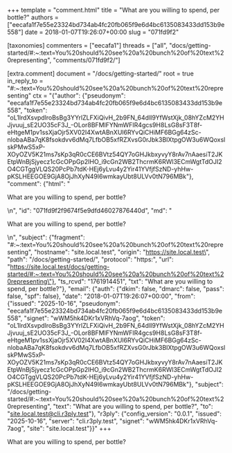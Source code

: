 +++
template = "comment.html"
title = "What are you willing to spend, per bottle?"
authors = ["eecafa1f7e55e23324bd734ab4fc20fb065f9e6d4bc6135083433dd153b9e558"]
date = 2018-01-07T19:26:07+00:00
slug = "071fd9f2"

[taxonomies]
commenters = ["eecafa1"]
threads = ["all", "docs/getting-started/#:~:text=You%20should%20see%20a%20bunch%20of%20text%20representing", "comments/071fd9f2/"]

[extra.comment]
document = "/docs/getting-started/"
root = true
in_reply_to = "#:~:text=You%20should%20see%20a%20bunch%20of%20text%20representing"
ctx = "{\"author\": {\"pseudonym\": \"eecafa1f7e55e23324bd734ab4fc20fb065f9e6d4bc6135083433dd153b9e558\", \"token\": \"oL1lrdXsvpdlroBsBg3YYrlZLFXiQivH_2b9FN_64dlI9YfWstXjk_08hYZcM2YHJjvuuj_sE2UO35cF3J_-OLor8BFMlFYNmWFIR4gcs9H8LsG8sF3T8f-eHtgeM1pv1ssXjaOjr5XV02I4XwtABnXUl6RYvQiCHiMF6BGg64zSc-nlobaABa7qK8fsokdvv6dMq7LfbOB5xfRZXvsG0rJbk3BIXtpgOW3u6WQoxslskPMwS5xP-XOyOZV5K21ms7sKp3qR0cCE6BVtz54QY7oGHJkbxyvyY8rAv7nAaesiT2JKEtpWnBjSjyecz1cGcOPpGp2IHO_i9cGn2WB2ThcrmK6RWl3ECmWgtTdOJI2O4CGTggVLQS20PcPb7tdK-HEj6yLvu4y2Yir41YVfjfSzND-yhHw-pKSLHEEGOE9GjA8OjJhXyN49l6wmkayUbt8ULVv0tN796MBk\"}, \"comment\": {\"html\": \"<p>What are you willing to spend, per bottle?</p>\\n\", \"id\": \"071fd9f2f9674f5e9dfd46027876440d\", \"md\": \"<p>What are you willing to spend, per bottle?</p>\\n\", \"subject\": {\"fragment\": \"#:~:text=You%20should%20see%20a%20bunch%20of%20text%20representing\", \"hostname\": \"site.local.test\", \"origin\": \"https://site.local.test\", \"path\": \"/docs/getting-started/\", \"protocol\": \"https:\", \"url\": \"https://site.local.test/docs/getting-started/#:~:text=You%20should%20see%20a%20bunch%20of%20text%20representing\"}, \"ts_rcvd\": \"1761914451\", \"txt\": \"What are you willing to spend, per bottle?\"}, \"email\": {\"auth\": {\"dkim\": false, \"dmarc\": false, \"pass\": false, \"spf\": false}, \"date\": \"2018-01-07T19:26:07+00:00\", \"from\": {\"issued\": \"2025-10-16\", \"pseudonym\": \"eecafa1f7e55e23324bd734ab4fc20fb065f9e6d4bc6135083433dd153b9e558\", \"signet\": \"wWM5hk4DKr1xVRhVq-7aog\", \"token\": \"oL1lrdXsvpdlroBsBg3YYrlZLFXiQivH_2b9FN_64dlI9YfWstXjk_08hYZcM2YHJjvuuj_sE2UO35cF3J_-OLor8BFMlFYNmWFIR4gcs9H8LsG8sF3T8f-eHtgeM1pv1ssXjaOjr5XV02I4XwtABnXUl6RYvQiCHiMF6BGg64zSc-nlobaABa7qK8fsokdvv6dMq7LfbOB5xfRZXvsG0rJbk3BIXtpgOW3u6WQoxslskPMwS5xP-XOyOZV5K21ms7sKp3qR0cCE6BVtz54QY7oGHJkbxyvyY8rAv7nAaesiT2JKEtpWnBjSjyecz1cGcOPpGp2IHO_i9cGn2WB2ThcrmK6RWl3ECmWgtTdOJI2O4CGTggVLQS20PcPb7tdK-HEj6yLvu4y2Yir41YVfjfSzND-yhHw-pKSLHEEGOE9GjA8OjJhXyN49l6wmkayUbt8ULVv0tN796MBk\"}, \"subject\": \"/docs/getting-started/#:~:text=You%20should%20see%20a%20bunch%20of%20text%20representing\", \"text\": \"What are you willing to spend, per bottle?\", \"to\": \"site.local.test@cli.r3ply.test\"}, \"r3ply\": {\"config_version\": \"0.0.1\", \"issued\": \"2025-10-16\", \"server\": \"cli.r3ply.test\", \"signet\": \"wWM5hk4DKr1xVRhVq-7aog\", \"site\": \"site.local.test\"}}"
+++

<p>What are you willing to spend, per bottle?</p>

